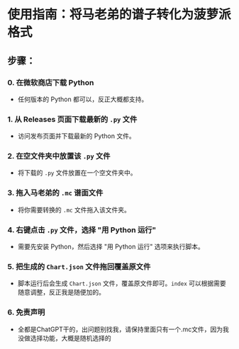 # 使用指南：将马老弟的谱子转化为菠萝派格式

## 步骤：

### 0. 在微软商店下载 Python
- 任何版本的 Python 都可以，反正大概都支持。

### 1. 从 Releases 页面下载最新的 `.py` 文件
- 访问发布页面并下载最新的 Python 文件。

### 2. 在空文件夹中放置该 `.py` 文件
- 将下载的 `.py` 文件放置在一个空文件夹中。

### 3. 拖入马老弟的 `.mc` 谱面文件
- 将你需要转换的 `.mc` 文件拖入该文件夹。

### 4. 右键点击 `.py` 文件，选择 "用 Python 运行"
- 需要先安装 Python，然后选择 "用 Python 运行" 选项来执行脚本。

### 5. 把生成的 `Chart.json` 文件拖回覆盖原文件
- 脚本运行后会生成 `Chart.json` 文件，覆盖原文件即可。`index` 可以根据需要随意调整，反正我是随便加的。

### 6. 免责声明
- 全都是ChatGPT干的，出问题别找我，请保持里面只有一个.mc文件，因为我没做选择功能，大概是随机选择的
